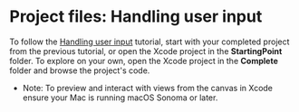 # Project files: Handling user input

To follow the [Handling user input](https://developer.apple.com/tutorials/swiftui/handling-user-input) tutorial, start with your completed project from the previous tutorial, or open the Xcode project in the **StartingPoint** folder. To explore on your own, open the Xcode project in the **Complete** folder and browse the project's code.

- Note: To preview and interact with views from the canvas in Xcode ensure your Mac is running macOS Sonoma or later.
